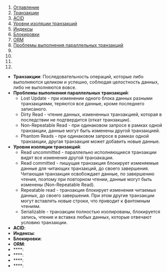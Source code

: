 1. [Оглавление](https://github.com/Nethius/cheatsheet/blob/main/README.md)
1. [Транзакции](#1)
1. [ACID](#2)
1. [Уровни изоляции транзакций](#3)
1. [Индексы](#4)
1. [Блокировки](#5)
1. [ORM](#6)
1. [Проблемы выполнения параллельных транзакций](#7)
1. [](#8)
1. [](#9)
1. [](#10)
1. [](#11)

* **Транзакции**: <a name="1"></a> Последовательность операций, которые либо выполняются целиком и успешно, соблюдая целостность данных, либо не выполняются вовсе.
* **Проблемы выполнения параллельных транзакций**: <a name="7"></a>
    * Lost Update - при изменении одного блока данных разными транзакциями, теряются все данные, кроме последнего записаного.
    * Dirty Read - чтение данных, измененных транзакцией, которая в последствии не подтвердится (откат транзакции).
    * Non-Repeatable Read - при одинаковом запросе в рамках одной транзакции, данные могут быть изменены другой транзакцией.
    * Phantom Reads - при одинаковом запросе в рамках одной транзакции, другая транзакция может добавить новые данные.
* **Уровни изоляции транзакций**: <a name="3"></a>
    * Read uncommitted - параллельно исполняющиеся транзакции видят все изменения другой транзакации. 
    * Read committed - пишущая транзакция блокирует изменяемые данные для читающих транзакций, до своего завершения. Читающая транзакция освобождает данные, по завершению чтения, поэтому при повторном чтении, данные могут быть изменены (Non-Repeatable Read).
    * Repeatable read - транзакция блокирует изменения читаемых данных, до своего завершения. При этом другие транзакции могут вставлять новые строки, что приводит к фантомным чтениям.
    * Serializable - транзакции полностью изолированы, блокируется запись, чтение и вставка любых данных, которые отвечают условию транзакции.
* **ACID**: <a name="2"></a> 
* **Индексы**: <a name="4"></a>
* **Блокировки**: <a name="5"></a>
* **ORM**: <a name="6"></a>
* ****: <a name="8"></a>
* ****: <a name="9"></a>
* ****: <a name="10"></a>
* ****: <a name="11"></a>